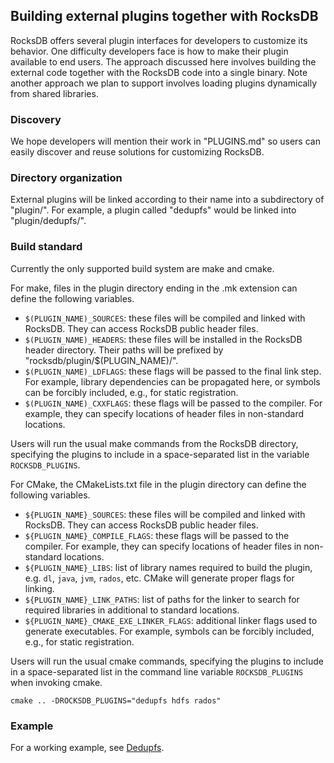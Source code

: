 ## Building external plugins together with RocksDB

RocksDB offers several plugin interfaces for developers to customize its behavior. One difficulty developers face is how to make their plugin available to end users. The approach discussed here involves building the external code together with the RocksDB code into a single binary. Note another approach we plan to support involves loading plugins dynamically from shared libraries.

### Discovery

We hope developers will mention their work in "PLUGINS.md" so users can easily discover and reuse solutions for customizing RocksDB.

### Directory organization

External plugins will be linked according to their name into a subdirectory of "plugin/". For example, a plugin called "dedupfs" would be linked into "plugin/dedupfs/".

### Build standard

Currently the only supported build system are make and cmake.

For make, files in the plugin directory ending in the .mk extension can define the following variables.

* `$(PLUGIN_NAME)_SOURCES`: these files will be compiled and linked with RocksDB. They can access RocksDB public header files.
* `$(PLUGIN_NAME)_HEADERS`: these files will be installed in the RocksDB header directory. Their paths will be prefixed by "rocksdb/plugin/$(PLUGIN_NAME)/".
* `$(PLUGIN_NAME)_LDFLAGS`: these flags will be passed to the final link step. For example, library dependencies can be propagated here, or symbols can be forcibly included, e.g., for static registration.
* `$(PLUGIN_NAME)_CXXFLAGS`: these flags will be passed to the compiler. For example, they can specify locations of header files in non-standard locations.

Users will run the usual make commands from the RocksDB directory, specifying the plugins to include in a space-separated list in the variable `ROCKSDB_PLUGINS`.

For CMake, the CMakeLists.txt file in the plugin directory can define the following variables.

* `${PLUGIN_NAME}_SOURCES`: these files will be compiled and linked with RocksDB. They can access RocksDB public header files.
* `${PLUGIN_NAME}_COMPILE_FLAGS`: these flags will be passed to the compiler. For example, they can specify locations of header files in non-standard locations.
* `${PLUGIN_NAME}_LIBS`: list of library names required to build the plugin, e.g. `dl`, `java`, `jvm`, `rados`, etc. CMake will generate proper flags for linking.
* `${PLUGIN_NAME}_LINK_PATHS`: list of paths for the linker to search for required libraries in additional to standard locations.
* `${PLUGIN_NAME}_CMAKE_EXE_LINKER_FLAGS`: additional linker flags used to generate executables. For example, symbols can be forcibly included, e.g., for static registration.

Users will run the usual cmake commands, specifying the plugins to include in a space-separated list in the command line variable `ROCKSDB_PLUGINS` when invoking cmake.
```
cmake .. -DROCKSDB_PLUGINS="dedupfs hdfs rados"
```

### Example

For a working example, see [Dedupfs](https://github.com/ajkr/dedupfs).
